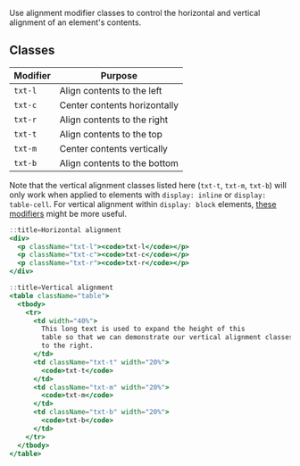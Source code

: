 Use alignment modifier classes to control the horizontal and vertical alignment of an element's contents.

## Classes

Modifier | Purpose
---------|--------
`txt-l` | Align contents to the left
`txt-c` | Center contents horizontally
`txt-r` | Align contents to the right
`txt-t` | Align contents to the top
`txt-m` | Center contents vertically
`txt-b` | Align contents to the bottom

Note that the vertical alignment classes listed here (`txt-t`, `txt-m`, `txt-b`) will only work when applied to elements with `display: inline` or `display: table-cell`. For vertical alignment within `display: block` elements, [these modifiers](/vertical-alignment) might be more useful.

```jsx harmony
::title=Horizontal alignment
<div>
  <p className="txt-l"><code>txt-l</code></p>
  <p className="txt-c"><code>txt-c</code></p>
  <p className="txt-r"><code>txt-r</code></p>
</div>
```

```jsx harmony
::title=Vertical alignment
<table className="table">
  <tbody>
    <tr>
      <td width="40%">
        This long text is used to expand the height of this
        table so that we can demonstrate our vertical alignment classes
        to the right.
      </td>
      <td className="txt-t" width="20%">
        <code>txt-t</code>
      </td>
      <td className="txt-m" width="20%">
        <code>txt-m</code>
      </td>
      <td className="txt-b" width="20%">
        <code>txt-b</code>
      </td>
    </tr>
  </tbody>
</table>
```
